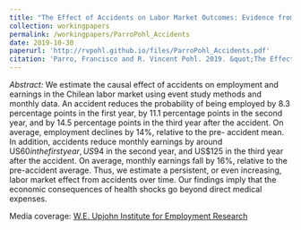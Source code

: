 ```yaml
---
title: "The Effect of Accidents on Labor Market Outcomes: Evidence from Chile"
collection: workingpapers
permalink: /workingpapers/ParroPohl_Accidents
date: 2019-10-30
paperurl: 'http://rvpohl.github.io/files/ParroPohl_Accidents.pdf'
citation: 'Parro, Francisco and R. Vincent Pohl. 2019. &quot;The Effect of Accidents on Labor Market Outcomes: Evidence from Chile.&quot; Unpublished manuscript.'
---
```

<i>Abstract:</i> 
We estimate the causal effect of accidents on employment and earnings in the Chilean labor market using event study methods and monthly data. An accident reduces the probability of being employed by 8.3 percentage points in the first year, by 11.1 percentage points in the second year, and by 14.5 percentage points in the third year after the accident. On average, employment declines by 14%, relative to the pre- accident mean. In addition, accidents reduce monthly earnings by around US$60 in the first year, US$94 in the second year, and US$125 in the third year after the accident. On average, monthly earnings fall by 16%, relative to the pre-accident average. Thus, we estimate a persistent, or even increasing, labor market effect from accidents over time. Our findings imply that the economic consequences of health shocks go beyond direct medical expenses.

Media coverage: [W.E. Upjohn Institute for Employment Research](https://www.upjohn.org/research-highlights/education-heads-earning-loss-health-shocks)